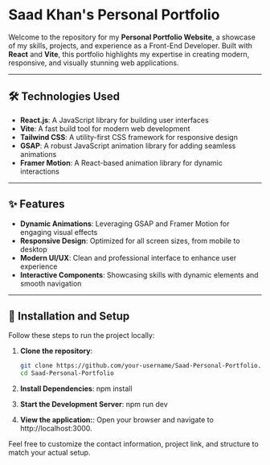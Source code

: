# Saad Khan's Personal Portfolio

Welcome to the repository for my **Personal Portfolio Website**, a showcase of my skills, projects, and experience as a Front-End Developer. Built with **React** and **Vite**, this portfolio highlights my expertise in creating modern, responsive, and visually stunning web applications.

---

## 🛠️ Technologies Used

- **React.js**: A JavaScript library for building user interfaces
- **Vite**: A fast build tool for modern web development
- **Tailwind CSS**: A utility-first CSS framework for responsive design
- **GSAP**: A robust JavaScript animation library for adding seamless animations
- **Framer Motion**: A React-based animation library for dynamic interactions

---

## ✨ Features

- **Dynamic Animations**: Leveraging GSAP and Framer Motion for engaging visual effects
- **Responsive Design**: Optimized for all screen sizes, from mobile to desktop
- **Modern UI/UX**: Clean and professional interface to enhance user experience
- **Interactive Components**: Showcasing skills with dynamic elements and smooth navigation

---

## 🚀 Installation and Setup

Follow these steps to run the project locally:

1. **Clone the repository**:
   ```bash
   git clone https://github.com/your-username/Saad-Personal-Portfolio.git
   cd Saad-Personal-Portfolio
   ```
2. **Install Dependencies**:
   npm install

3. **Start the Development Server**:
   npm run dev

4. **View the application:**:
   Open your browser and navigate to http://localhost:3000.

Feel free to customize the contact information, project link, and structure to match your actual setup.
